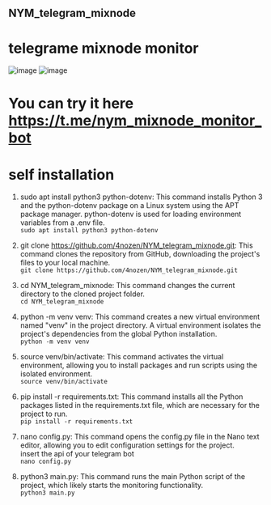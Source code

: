 ## NYM_telegram_mixnode
# telegrame mixnode monitor<br>
![image](https://github.com/user-attachments/assets/4b4a197a-220e-4c6a-a836-5617cb9a9048)
![image](https://github.com/user-attachments/assets/e1301fa5-b5d2-481a-85bb-90f4b6f8b5e3)

# You can try it here https://t.me/nym_mixnode_monitor_bot


# self installation
1. sudo apt install python3 python-dotenv: This command installs Python 3 and the python-dotenv package on a Linux system using the APT package manager. python-dotenv is used for loading environment variables from a .env file.<br>
`sudo apt install python3 python-dotenv`

2. git clone https://github.com/4nozen/NYM_telegram_mixnode.git: This command clones the repository from GitHub, downloading the project's files to your local machine.<br>
`git clone https://github.com/4nozen/NYM_telegram_mixnode.git`

3. cd NYM_telegram_mixnode: This command changes the current directory to the cloned project folder.<br>
`cd NYM_telegram_mixnode`

4. python -m venv venv: This command creates a new virtual environment named "venv" in the project directory. A virtual environment isolates the project's dependencies from the global Python installation.<br>
`python -m venv venv`

5. source venv/bin/activate: This command activates the virtual environment, allowing you to install packages and run scripts using the isolated environment.<br>
`source venv/bin/activate`

6. pip install -r requirements.txt: This command installs all the Python packages listed in the requirements.txt file, which are necessary for the project to run.<br>
`pip install -r requirements.txt`

7. nano config.py: This command opens the config.py file in the Nano text editor, allowing you to edit configuration settings for the project.<br>
   insert the api of your telegram bot<br>
`nano config.py`

9. python3 main.py: This command runs the main Python script of the project, which likely starts the monitoring functionality.<br>
`python3 main.py`
